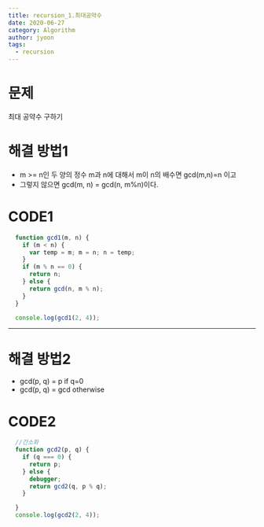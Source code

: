 ```yaml
---
title: recursion_1.최대공약수
date: 2020-06-27
category: Algorithm 
author: jyoon
tags:
  - recursion
---  
```


# 문제
  최대 공약수 구하기 

# 해결 방법1
  * m >= n인 두 양의 정수 m과 n에 대해서 m이 n의 배수면 gcd(m,n)=n 이고  
  * 그렇지 않으면 gcd(m, n) = gcd(n, m%n)이다.

# CODE1 
  ``` js
    function gcd1(m, n) {
      if (m < n) {
        var temp = m; m = n; n = temp;
      }
      if (m % n == 0) {
        return n;
      } else {
        return gcd(n, m % n);
      }
    }

    console.log(gcd1(2, 4));
  ```


--- 
# 해결 방법2
* gcd(p, q) = p if q=0
* gcd(p, q) = gcd otherwise

# CODE2
  ```js
    //간소화
    function gcd2(p, q) {
      if (q === 0) {
        return p;
      } else {
        debugger;
        return gcd2(q, p % q);
      }

    }
    console.log(gcd2(2, 4));
  ```
